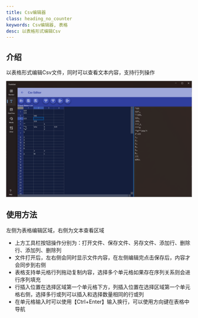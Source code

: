 ```yaml
---
title: Csv编辑器
class: heading_no_counter
keywords: Csv编辑器, 表格 
desc: 以表格形式编辑Csv
---
```


## 介绍

以表格形式编辑Csv文件，同时可以查看文本内容，支持行列操作

![](../../assets/images/ToolsSet/TSTCsv.png)

## 使用方法

左侧为表格编辑区域，右侧为文本查看区域

* 上方工具栏按钮操作分别为：打开文件、保存文件、另存文件、添加行、删除行、添加列、删除列
* 文件打开后，左右侧会同时显示文件内容，在左侧编辑完点击保存后，内容才会同步到右侧
* 表格支持单元格行列拖动复制内容，选择多个单元格如果存在序列关系则会进行序列填充
* 行插入位置在选择区域第一个单元格下方，列插入位置在选择区域第一个单元格右侧，选择多行或列可以插入和选择数量相同的行或列
* 在单元格输入时可以使用【Ctrl+Enter】输入换行，可以使用方向键在表格中导航